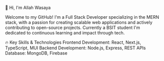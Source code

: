 👋 Hi, I'm Allah Wasaya

Welcome to my GitHub! I'm a Full Stack Developer specializing in the MERN stack, with a passion for creating scalable web applications 
and actively contributing to open-source projects. Currently a BSIT student 
I'm dedicated to continuous learning and impact through tech.

🔥 Key Skills & Technologies
Frontend Development: React, Next.js, TypeScript, MUI
Backend Development: Node.js, Express, REST APIs
Database: MongoDB, Firebase
